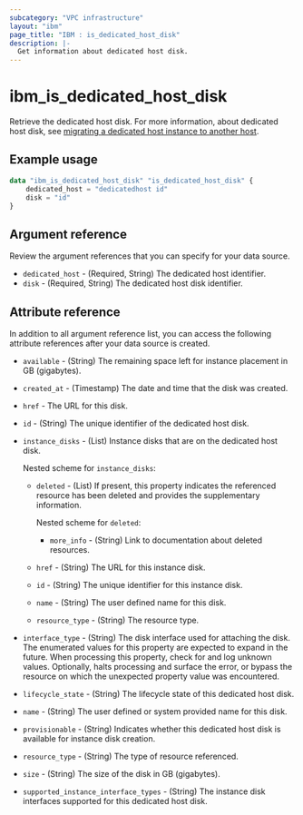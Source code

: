 ```yaml
---
subcategory: "VPC infrastructure"
layout: "ibm"
page_title: "IBM : is_dedicated_host_disk"
description: |-
  Get information about dedicated host disk.
---
```


# ibm_is_dedicated_host_disk

Retrieve the dedicated host disk. For more information, about dedicated host disk, see [migrating a dedicated host instance to another host](https://cloud.ibm.com/docs/virtual-servers?topic=virtual-servers-migrating-dedicated-host).

## Example usage

```terraform
data "ibm_is_dedicated_host_disk" "is_dedicated_host_disk" {
	dedicated_host = "dedicatedhost id"
	disk = "id"
}
```

## Argument reference
Review the argument references that you can specify for your data source. 

- `dedicated_host` - (Required, String) The dedicated host identifier.
- `disk` - (Required, String) The dedicated host disk identifier.

## Attribute reference
In addition to all argument reference list, you can access the following attribute references after your data source is created. 

- `available` - (String) The remaining space left for instance placement in GB (gigabytes).
- `created_at` - (Timestamp) The date and time that the disk was created.
- `href` - The URL for this disk.
- `id` - (String) The unique identifier of the dedicated host disk.
- `instance_disks` - (List) Instance disks that are on the dedicated host disk. 

  Nested scheme for `instance_disks`:
  - `deleted` - (List) If present, this property indicates the referenced resource has been deleted and provides the supplementary information. 

      Nested scheme for `deleted`:
      - `more_info` - (String) Link to documentation about deleted resources.
  - `href` - (String) The URL for this instance disk.
  - `id` - (String) The unique identifier for this instance disk.
  - `name` - (String) The user defined name for this disk.
  - `resource_type` - (String) The resource type.
- `interface_type` - (String) The disk interface used for attaching the disk. The enumerated values for this property are expected to expand in the future. When processing this property, check for and log unknown values. Optionally, halts processing and surface the error, or bypass the resource on which the unexpected property value was encountered.
- `lifecycle_state` - (String) The lifecycle state of this dedicated host disk.
- `name` - (String) The user defined or system provided name for this disk.
- `provisionable` - (String) Indicates whether this dedicated host disk is available for instance disk creation.
- `resource_type` - (String) The type of resource referenced.
- `size` - (String) The size of the disk in GB (gigabytes).
- `supported_instance_interface_types` - (String) The instance disk interfaces supported for this dedicated host disk.

